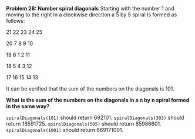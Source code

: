 **Problem 28: Number spiral diagonals**
Starting with the number 1 and moving to the right in a clockwise direction a 5 by 5 spiral is formed as follows:

21 22 23 24 25

20  7  8  9 10

19  6  1  2 11

18  5  4  3 12

17 16 15 14 13

It can be verified that the sum of the numbers on the diagonals is 101.

**What is the sum of the numbers on the diagonals in a n by n spiral formed in the same way?**

`spiralDiagonals(101)` should return 692101.
`spiralDiagonals(303)` should return 18591725.
`spiralDiagonals(505)` should return 85986601.
`spiralDiagonals(1001)` should return 669171001.